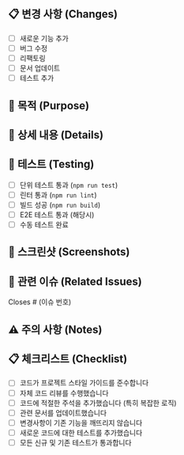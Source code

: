 ## 📋 변경 사항 (Changes)
- [ ] 새로운 기능 추가
- [ ] 버그 수정
- [ ] 리팩토링
- [ ] 문서 업데이트
- [ ] 테스트 추가

## 🎯 목적 (Purpose)
<!-- 이 변경이 필요한 이유와 해결하는 문제를 설명해주세요 -->

## 📝 상세 내용 (Details)
<!-- 구체적인 변경 사항과 구현 방법을 설명해주세요 -->

## 🧪 테스트 (Testing)
- [ ] 단위 테스트 통과 (`npm run test`)
- [ ] 린터 통과 (`npm run lint`)
- [ ] 빌드 성공 (`npm run build`)
- [ ] E2E 테스트 통과 (해당시)
- [ ] 수동 테스트 완료

## 📸 스크린샷 (Screenshots)
<!-- API 변경이나 로그 출력이 있는 경우 스크린샷 첨부 -->

## 🔗 관련 이슈 (Related Issues)
Closes # (이슈 번호)

## ⚠️ 주의 사항 (Notes)
<!-- 배포시 주의할 점, Breaking Changes, 환경 변수 변경 등 -->

## 📋 체크리스트 (Checklist)
- [ ] 코드가 프로젝트 스타일 가이드를 준수합니다
- [ ] 자체 코드 리뷰를 수행했습니다
- [ ] 코드에 적절한 주석을 추가했습니다 (특히 복잡한 로직)
- [ ] 관련 문서를 업데이트했습니다
- [ ] 변경사항이 기존 기능을 깨뜨리지 않습니다
- [ ] 새로운 코드에 대한 테스트를 추가했습니다
- [ ] 모든 신규 및 기존 테스트가 통과합니다
